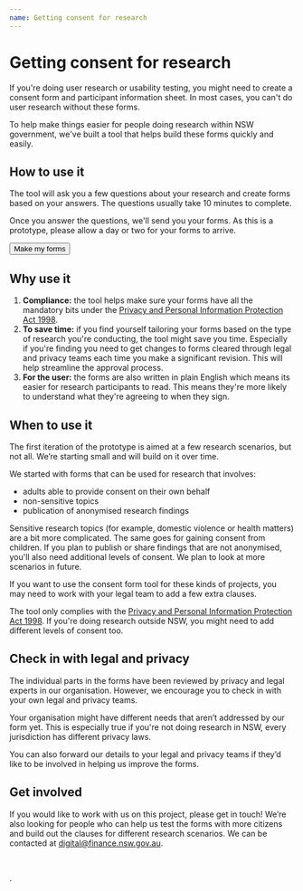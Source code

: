 ```yaml
---
name: Getting consent for research
---		  
```

# Getting consent for research

If you're doing user research or usability testing, you might need to create a consent form and participant information sheet. In most cases, you can't do user research without these forms. 

To help make things easier for people doing research within NSW government, we've built a tool that helps build these forms quickly and easily. 


## How to use it

The tool will ask you a few questions about your research and create forms based on your answers. The questions usually take 10 minutes to complete. 

Once you answer the questions, we'll send you your forms. As this is a prototype, please allow a day or two for your forms to arrive.

<p>
	   <a href="https://docs.google.com/forms/d/e/1FAIpQLSdPAvNyaF5DZrNJOBTN43CAgSkKqB2cyodeTt8YV6fVyqu61A/viewform?usp=sf_link">
     <button class="au-btn">Make my forms</button>
  </a>	    
</p>

## Why use it

<ol>
	<li> <b>Compliance:</b> the tool helps make sure your forms have all the mandatory bits under the <a href="https://www.legislation.nsw.gov.au/#/view/act/1998/133">Privacy and Personal Information Protection Act 1998</a>.</li>
	<li> <b>To save time:</b> if you find yourself tailoring your forms based on the type of research you're conducting, the tool might save you time.   Especially if you're finding you need to get changes to forms cleared through legal and privacy teams each time you make a significant revision. This will help streamline the approval process.</li> 
	<li><b>For the user:</b> the forms are also written in plain English which means its easier for research participants to read. This means they're more likely to understand what they're agreeing to when they sign.</li> 
</ol>

## When to use it 

The first iteration of the prototype is aimed at a few research scenarios, but not all. We’re starting small and will build on it over time. 

We started with forms that can be used for research that involves:

-	adults able to provide consent on their own behalf 
-	non-sensitive topics
-	publication of anonymised research findings

Sensitive research topics (for example, domestic violence or health matters) are a bit more complicated. The same goes for gaining consent from children. If you plan to publish or share findings that are not anonymised, you'll also need additional levels of consent. We plan to look at more scenarios in future. 

If you want to use the consent form tool for these kinds of projects, you may need to work with your legal team to add a few extra clauses. 

The tool only complies with the [Privacy and Personal Information Protection Act 1998](https://www.legislation.nsw.gov.au/#/view/act/1998/133). If you're doing research outside NSW, you might need to add different levels of consent too.

## Check in with legal and privacy 

The individual parts in the forms have been reviewed by privacy and legal experts in our organisation. However, we encourage you to check in with your own legal and privacy teams. 

Your organisation might have different needs that aren’t addressed by our form yet. This is especially true if you're not doing research in NSW, every jurisdiction has different privacy laws.

You can also forward our details to your legal and privacy teams if they’d like to be involved in helping us improve the forms. 

## Get involved 

If you would like to work with us on this project, please get in touch! We’re also looking for people who can help us test the forms with more citizens and build out the clauses for different research scenarios. We can be contacted at <a href="mailto:digital@finance.nsw.gov.au?subject=Consent in research">digital@finance.nsw.gov.au</a>.
<p>&nbsp;</p>.
